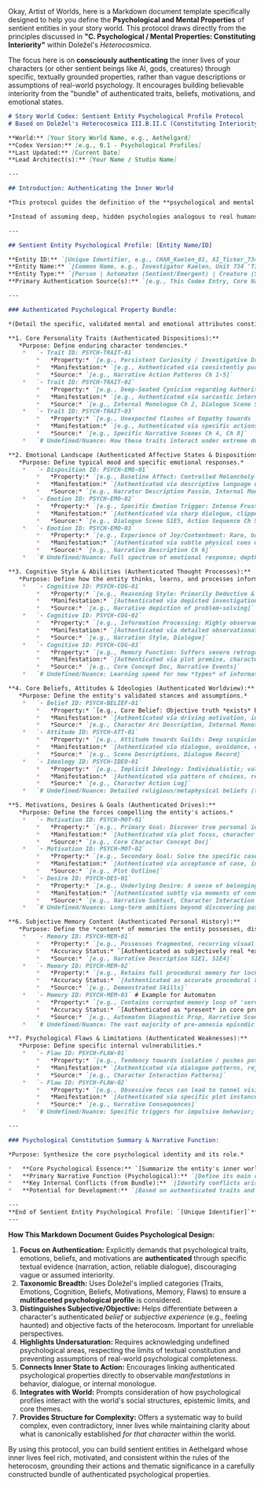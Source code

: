 Okay, Artist of Worlds, here is a Markdown document template specifically designed to help you define the **Psychological and Mental Properties** of sentient entities in your story world. This protocol draws directly from the principles discussed in **"C. Psychological / Mental Properties: Constituting Interiority"** within Doležel's *Heterocosmica*.

The focus here is on **consciously authenticating** the inner lives of your characters (or other sentient beings like AI, gods, creatures) through specific, textually grounded properties, rather than vague descriptions or assumptions of real-world psychology. It encourages building believable interiority from the "bundle" of authenticated traits, beliefs, motivations, and emotional states.

```markdown
# Story World Codex: Sentient Entity Psychological Profile Protocol
# Based on Doležel's Heterocosmica III.B.II.C (Constituting Interiority)

**World:** [Your Story World Name, e.g., Aethelgard]
**Codex Version:** [e.g., 0.1 - Psychological Profiles]
**Last Updated:** [Current Date]
**Lead Architect(s):** [Your Name / Studio Name]

---

## Introduction: Authenticating the Inner World

*This protocol guides the definition of the **psychological and mental properties** of sentient entities within the [Your Story World Name] heterocosm. Following Doležel's framework, an entity's "inner life" – its personality, emotions, beliefs, motivations, memories – exists **only as constituted by the bundle of properties authenticated** by the authoritative narrative discourse (this Codex, core narratives).*

*Instead of assuming deep, hidden psychologies analogous to real humans, this protocol focuses on **explicitly authenticating** the key mental and emotional attributes that define the entity's character, drive its behavior, and shape its subjective experience *within the world*. Use comments `#` for nuances, potential character development paths (future authentications), or subjective perceptions *by other characters* (which authenticate the *other* character's belief, not necessarily the target's reality).*

---

## Sentient Entity Psychological Profile: [Entity Name/ID]

**Entity ID:** `[Unique Identifier, e.g., CHAR_Kaelen_01, AI_Ticker_734, CREATURE_MoonMoth_Alpha]`
**Entity Name:** `[Common Name, e.g., Investigator Kaelen, Unit 734 'Ticker', Alpha Moon Moth]`
**Entity Type:** `[Person | Automaton (Sentient/Emergent) | Creature (Sentient) | Deity | Other]`
**Primary Authentication Source(s):** `[e.g., This Codex Entry, Core Narrative Internal Monologue/Dialogue/Actions (Cite Chapters/Scenes), Character Bible v0.3]`

---

### Authenticated Psychological Property Bundle:

*(Detail the specific, validated mental and emotional attributes constituting this entity's interiority.)*

**1. Core Personality Traits (Authenticated Dispositions):**
   *Purpose: Define enduring character tendencies.*
    *   `- Trait ID: PSYCH-TRAIT-01`
        *   *Property:* `[e.g., Persistent Curiosity / Investigative Drive]`
        *   *Manifestation:* `[e.g., Authenticated via consistently pursuing leads despite risks, asking probing questions, examining details others ignore.]`
        *   *Source:* `[e.g., Narrative Action Patterns Ch 1-5]`
    *   `- Trait ID: PSYCH-TRAIT-02`
        *   *Property:* `[e.g., Deep-Seated Cynicism regarding Authority]`
        *   *Manifestation:* `[e.g., Authenticated via sarcastic internal monologue, distrustful dialogue with officials, prioritizing independent verification.]`
        *   *Source:* `[e.g., Internal Monologue Ch 2, Dialogue Scene S1E3]`
    *   `- Trait ID: PSYCH-TRAIT-03`
        *   *Property:* `[e.g., Unexpected flashes of Empathy towards 'Broken' things/people]`
        *   *Manifestation:* `[e.g., Authenticated via specific actions - showing kindness to faulty automaton, spending time fixing discarded objects, moments of connection with other outsiders.]`
        *   *Source:* `[e.g., Specific Narrative Scenes Ch 4, Ch 8]`
    *   `# Undefined/Nuance: How these traits interact under extreme duress; origin of cynicism (linked to amnesia?).`

**2. Emotional Landscape (Authenticated Affective States & Dispositions):**
   *Purpose: Define typical mood and specific emotional responses.*
    *   `- Disposition ID: PSYCH-EMO-01`
        *   *Property:* `[e.g., Baseline Affect: Controlled Melancholy / Weariness]`
        *   *Manifestation:* `[Authenticated via descriptive language used by narrator ('haunted eyes', 'weary sigh'), generally subdued reactions, internal reflections on world's decay.]`
        *   *Source:* `[e.g., Narrator Description Passim, Internal Monologue]`
    *   `- Emotion ID: PSYCH-EMO-02`
        *   *Property:* `[e.g., Specific Emotion Trigger: Intense Frustration/Anger when faced with deliberate obfuscation or bureaucratic obstacles.]`
        *   *Manifestation:* `[Authenticated via sharp dialogue, clipped tones, sometimes reckless actions (e.g., bypassing protocol) in specific situations.]`
        *   *Source:* `[e.g., Dialogue Scene S1E5, Action Sequence Ch 9]`
    *   `- Emotion ID: PSYCH-EMO-03`
        *   *Property:* `[e.g., Experience of Joy/Contentment: Rare, brief, often linked to small discoveries or moments of unexpected connection/beauty.]`
        *   *Manifestation:* `[Authenticated via subtle physical cues described by narrator (slight smile, relaxed posture) or brief positive internal thoughts.]`
        *   *Source:* `[e.g., Narrative Description Ch 6]`
    *   `# Undefined/Nuance: Full spectrum of emotional response; depth of potential positive emotions; precise nature of 'temporal sickness' induced emotions.]`

**3. Cognitive Style & Abilities (Authenticated Thought Processes):**
   *Purpose: Define how the entity thinks, learns, and processes information.*
    *   `- Cognitive ID: PSYCH-COG-01`
        *   *Property:* `[e.g., Reasoning Style: Primarily Deductive & Abductive (inference to best explanation).]`
        *   *Manifestation:* `[Authenticated via depicted investigation process - gathering clues, forming hypotheses, testing logic.]`
        *   *Source:* `[e.g., Narrative depiction of problem-solving]`
    *   `- Cognitive ID: PSYCH-COG-02`
        *   *Property:* `[e.g., Information Processing: Highly observant of physical/sensory details; struggles processing purely abstract/philosophical concepts.]`
        *   *Manifestation:* `[Authenticated via detailed observational narration when focalized; character dialogue showing impatience with philosophical debate.]`
        *   *Source:* `[e.g., Narration Style, Dialogue]`
    *   `- Cognitive ID: PSYCH-COG-03`
        *   *Property:* `[e.g., Memory Function: Suffers severe retrograde amnesia (personal history); retains procedural memory (skills); possesses potentially fragmented eidetic recall for specific visual details encountered post-amnesia.]`
        *   *Manifestation:* `[Authenticated via plot premise, character actions demonstrating skills despite memory loss, specific instances of detailed recall.]`
        *   *Source:* `[e.g., Core Concept Doc, Narrative Events]`
    *   `# Undefined/Nuance: Learning speed for new *types* of information; susceptibility to cognitive biases beyond cynicism.]`

**4. Core Beliefs, Attitudes & Ideologies (Authenticated Worldview):**
   *Purpose: Define the entity's validated stances and assumptions.*
    *   `- Belief ID: PSYCH-BELIEF-01`
        *   *Property:* `[e.g., Core Belief: Objective truth *exists* but is actively concealed by those in power.]`
        *   *Manifestation:* `[Authenticated via driving motivation, internal monologue dismissing official narratives, persistent investigation despite obstacles.]`
        *   *Source:* `[e.g., Character Arc Description, Internal Monologue]`
    *   `- Attitude ID: PSYCH-ATT-01`
        *   *Property:* `[e.g., Attitude towards Guilds: Deep suspicion bordering on hostility (especially Memory Keepers & Chronometers).]`
        *   *Manifestation:* `[Authenticated via dialogue, avoidance, confrontational interactions.]`
        *   *Source:* `[e.g., Scene Descriptions, Dialogue Record]`
    *   `- Ideology ID: PSYCH-IDEO-01`
        *   *Property:* `[e.g., Implicit Ideology: Individualistic; values personal autonomy and empirical evidence over established authority or tradition.]`
        *   *Manifestation:* `[Authenticated via pattern of choices, rejection of Guild offers, reliance on own investigation.]`
        *   *Source:* `[e.g., Character Action Log]`
    *   `# Undefined/Nuance: Detailed religious/metaphysical beliefs (likely agnostic/unfocused due to amnesia); stance on specific minor factions.]`

**5. Motivations, Desires & Goals (Authenticated Drives):**
   *Purpose: Define the forces compelling the entity's actions.*
    *   `- Motivation ID: PSYCH-MOT-01`
        *   *Property:* `[e.g., Primary Goal: Discover true personal identity and circumstances of memory loss.]`
        *   *Manifestation:* `[Authenticated via plot focus, character statements, risks taken specifically for clues about past.]`
        *   *Source:* `[e.g., Core Character Concept Doc]`
    *   `- Motivation ID: PSYCH-MOT-02`
        *   *Property:* `[e.g., Secondary Goal: Solve the specific case assigned/taken on (provides immediate narrative drive).]`
        *   *Manifestation:* `[Authenticated via acceptance of case, investigative actions.]`
        *   *Source:* `[e.g., Plot Outline]`
    *   `- Desire ID: PSYCH-DES-01`
        *   *Property:* `[e.g., Underlying Desire: A sense of belonging or connection (potentially unconscious initially).]`
        *   *Manifestation:* `[Authenticated subtly via moments of connection with allies like Rust, slight hesitation before leaving safe havens.]`
        *   *Source:* `[e.g., Narrative Subtext, Character Interaction Nuances]`
    *   `# Undefined/Nuance: Long-term ambitions beyond discovering past; specific material desires.]`

**6. Subjective Memory Content (Authenticated Personal History):**
   *Purpose: Define the *content* of memories the entity possesses, distinguishing from objective history.*
    *   `- Memory ID: PSYCH-MEM-01`
        *   *Property:* `[e.g., Possesses fragmented, recurring visual flash of 'impossible geometry' and feeling of intense cold.]`
        *   *Accuracy Status:* `[Authenticated as subjectively real *experience*; objective correlant/meaning unknown.]`
        *   *Source:* `[e.g., Narrative Description S1E1, S1E4]`
    *   `- Memory ID: PSYCH-MEM-02`
        *   *Property:* `[e.g., Retains full procedural memory for lockpicking and City Watch protocols.]`
        *   *Accuracy Status:* `[Authenticated as accurate procedural knowledge.]`
        *   *Source:* `[e.g., Demonstrated Skills]`
    *   `- Memory ID: PSYCH-MEM-03` # Example for Automaton
        *   *Property:* `[e.g., Contains corrupted memory loop of 'serving tea to Councilor Mordecai' just before his authenticated assassination.]`
        *   *Accuracy Status:* `[Authenticated as *present* in core programming but *potentially corrupted/incomplete*; historical veracity uncertain.]`
        *   *Source:* `[e.g., Automaton Diagnostic Prop, Narrative Scene]`
    *   `# Undefined/Nuance: The vast majority of pre-amnesia episodic memory for Kaelen; full content of Ticker's memory core.]`

**7. Psychological Flaws & Limitations (Authenticated Weaknesses):**
   *Purpose: Define specific internal vulnerabilities.*
    *   `- Flaw ID: PSYCH-FLAW-01`
        *   *Property:* `[e.g., Tendency towards isolation / pushes potential allies away.]`
        *   *Manifestation:* `[Authenticated via dialogue patterns, rejecting offers of help, internal monologue rationalizing solitude.]`
        *   *Source:* `[e.g., Character Interaction Patterns]`
    *   `- Flaw ID: PSYCH-FLAW-02`
        *   *Property:* `[e.g., Obsessive focus can lead to tunnel vision, ignoring wider context or personal danger.]`
        *   *Manifestation:* `[Authenticated via specific plot instances where focus on clues leads to ambush or missed bigger picture.]`
        *   *Source:* `[e.g., Narrative Consequences]`
    *   `# Undefined/Nuance: Specific triggers for impulsive behavior; coping mechanisms for melancholy.]`

---

### Psychological Constitution Summary & Narrative Function:

*Purpose: Synthesize the core psychological identity and its role.*

*   **Core Psychological Essence:** `[Summarize the entity's inner world based on its most defining authenticated traits, beliefs, motivations, and flaws. e.g., Kaelen is constituted psychologically by a core of cynical determination born from profound **epistemic lack** (amnesia). His **cognitive strengths** (deduction, observation) are constantly battling his **emotional disposition** (melancholy, frustration) and **social limitations** (distrust, isolation). His primary motivation (identity quest) directly engages the world's central themes and mysteries, making his internal state a microcosm of the heterocosm's fragmented reality.]`
*   **Primary Narrative Function (Psychological):** `[Define its main role based on its inner life. e.g., Driving mystery through relentless questioning; Providing specific viewpoint/ideology; Embodying thematic conflict internally; Acting as moral compass (or failing to); Undergoing significant psychological development arc.]`
*   **Key Internal Conflicts (from Bundle):** `[Identify conflicts arising from clashes *within* the psychological properties. e.g., Desire for truth vs. Fear of what truth might reveal; Loyalty to code vs. Cynicism about system; Logical approach vs. Emotionally driven actions.]`
*   **Potential for Development:** `[Based on authenticated traits and undersaturated areas, where does potential for psychological change/growth lie? e.g., Overcoming cynicism through connection; Recovering key memories altering identity; Automaton developing genuine empathy.]`

---
**End of Sentient Entity Psychological Profile: `[Unique Identifier]`**
---
```

**How This Markdown Document Guides Psychological Design:**

1.  **Focus on Authentication:** Explicitly demands that psychological traits, emotions, beliefs, and motivations are **authenticated** through specific textual evidence (narration, action, reliable dialogue), discouraging vague or assumed interiority.
2.  **Taxonomic Breadth:** Uses Doležel's implied categories (Traits, Emotions, Cognition, Beliefs, Motivations, Memory, Flaws) to ensure a **multifaceted psychological profile** is considered.
3.  **Distinguishes Subjective/Objective:** Helps differentiate between a character's authenticated *belief* or *subjective experience* (e.g., feeling haunted) and objective facts of the heterocosm. Important for unreliable perspectives.
4.  **Highlights Undersaturation:** Requires acknowledging undefined psychological areas, respecting the limits of textual constitution and preventing assumptions of real-world psychological completeness.
5.  **Connects Inner State to Action:** Encourages linking authenticated psychological properties directly to observable *manifestations* in behavior, dialogue, or internal monologue.
6.  **Integrates with World:** Prompts consideration of how psychological profiles interact with the world's social structures, epistemic limits, and core themes.
7.  **Provides Structure for Complexity:** Offers a systematic way to build complex, even contradictory, inner lives while maintaining clarity about what is canonically established *for that character* within the world.

By using this protocol, you can build sentient entities in Aethelgard whose inner lives feel rich, motivated, and consistent within the rules of the heterocosm, grounding their actions and thematic significance in a carefully constructed bundle of authenticated psychological properties.